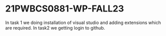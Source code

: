 # 21PWBCS0881-WP-FALL23
In task 1 we doing installation of visual studio and adding extensions which are required. In task2 we getting login to github.  

